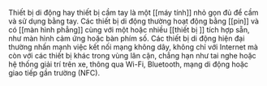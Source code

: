Thiết bị di động hay thiết bị cầm tay là một [[máy tính]] nhỏ gọn đủ để cầm và sử dụng bằng tay. Các thiết bị di động thường hoạt động bằng [[pin]] và có [[màn hình phẳng]] cùng với một hoặc nhiều [[thiết bị ]] tích hợp sẵn, như màn hình cảm ứng hoặc bàn phím số. Các thiết bị di động hiện đại thường nhấn mạnh việc kết nối mạng không dây, không chỉ với Internet mà còn với các thiết bị khác trong vùng lân cận, chẳng hạn như tai nghe hoặc hệ thống giải trí trên xe, thông qua Wi-Fi, Bluetooth, mạng di động hoặc giao tiếp gần trường (NFC).
